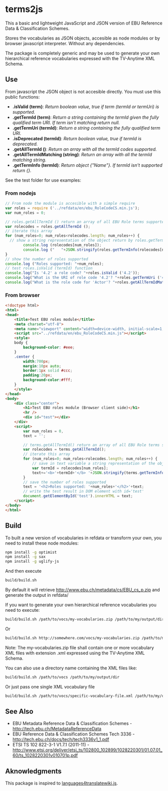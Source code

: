 terms2js
========

This a basic and lightweight JavaScript and JSON version of EBU Reference Data & Classification Schemes.

Stores the vocabularies as JSON objects, accesible as node modules or by browser javascript interpreter. Without any dependencies.

The package is completely generic and may be used to generate your own hierarchical reference vocabularies expressed with the TV-Anytime XML Schema.

Use
---

From javascript the JSON object is not accesible directly. You must use this public functions:

*  **<vocabulary>.isValid (term)**: *Return boolean value, true if term (termId or termUri) is supported.*
*  **<vocabulary>.getTermId (term)**: *Return a string containing the termId given the fully qualified term URI. If term isn't matching return null.*
*  **<vocabulary>.getTermUri (termId)**: *Return a string containing the fully qualified term URI.*
*  **<vocabulary>.isDeprecated (termId)**: *Return boolean value, true if termId is deprecated.*
*  **<vocabulary>.getAllTermId ()**: *Return an array with all the termId codes supported.*
*  **<vocabulary>.getAllTermIdMatching (string)**: *Return an array with all the termId matching string.*
*  **<vocabulary>.getTermInfo (termId)**: *Return object {"Name"}. If termId isn't supported return {}.*

See the test folder for use examples:

### From nodejs

```js
// From node the module is accesible with a simple require
var roles = require ('../refdata/en/ebu_RoleCodeCS.min.js');
var num_roles = 0;

// roles.getAllTermId () return an array of all EBU Role terms supported
var rolecodes = roles.getAllTermId ();
// iterate this array
for (num_roles=0; num_roles<rolecodes.length; num_roles++) {
  // show a string representation of the object return by roles.getTermInfo(termId)
        console.log (rolecodes[num_roles]);
        console.log ("   "+JSON.stringify(roles.getTermInfo(rolecodes[num_roles])));
}
// show the number of roles supported
console.log ("Roles supported: "+num_roles);
// test roles.isValid (termId) function
console.log("Is '4.2' a role code? "+roles.isValid ('4.2'));
console.log("What is the URI of role code '4.2'? "+roles.getTermUri ('4.2'));
console.log("What is the role code for 'Actor'? "+roles.getAllTermIdMatching ('Actor'));
```

### From browser

```html
<!doctype html>
<html>
<head>
    <title>Test EBU roles module</title>
    <meta charset="utf-8"> 
    <meta name="viewport" content="width=device-width, initial-scale=1, maximum-scale=1, user-scalable=0">
    <script src="../refdata/en/ebu_RoleCodeCS.min.js"></script>
    <style>
    body {
        background-color: #eee;
    }
    .center {
        width:700px;
        margin:10px auto;
        border:1px solid #ccc;
        padding:20px;
        background-color:#fff;
    }
    </style>
</head>
<body>
    <div class="center">
        <h1>Test EBU roles module (Browser client side)</h1>
        <hr />
        <div id="test"></div>
    </div>
    <script>
        var num_roles = 0,
        text = '';

        // terms.getAllTermId() return an array of all EBU Role terms supported
        var rolecodes = terms.getAllTermId();
        // iterate this array
        for (num_roles=0; num_roles<rolecodes.length; num_roles++) {
            // save in text variable a string representation of the object return by terms.getTermInfo(termId)
            var termId = rolecodes[num_roles];
            text+='<b>'+termId+'</b> '+JSON.stringify(terms.getTermInfo(termId))+'<br />';
        }
        // save the number of roles supported
        text = '<h2>Roles supported: '+num_roles+'</h2>'+text;
        // write the test result in DOM element with id='test'
        document.getElementById('test').innerHTML = text;
    </script>
</body>
</html>
```

Build
-----

To built a new version of vocabularies in refdata or transform your own, you need to install these node modules:

```sh
npm install -g optimist
npm install -g sax
npm install -g uglify-js
```

And then execute

```sh
build/build.sh
```
By default it will retrieve http://www.ebu.ch/metadata/cs/EBU_cs_p.zip and generate the output in refdata/

If you want to generate your own hierarchical reference vocabularies you need to execute:

```sh
build/build.sh /path/to/vocs/my-vocabularies.zip /path/to/my/output/dir
```

Or

```sh
build/build.sh http://somewhere.com/vocs/my-vocabularies.zip /path/to/my/output/dir
```

Note: The my-vocabularies.zip file shall contain one or more vocabulary XML files with extension .xml expressed using the TV-Anytime XML Schema.

You can also use a directory name containing the XML files like:

```sh
build/build.sh /path/to/vocs /path/to/my/output/dir
```

Or just pass one single XML vocabulary file

```sh
build/build.sh /path/to/vocs/specific-vocabulary-file.xml /path/to/my/output/dir
```

See Also
--------

* EBU Metadata Reference Data & Classification Schemes - http://tech.ebu.ch/MetadataReferenceData
* EBU Reference Data & Classification Schemes Tech 3336 - http://tech.ebu.ch/docs/tech/tech3336v1_1.pdf
* ETSI TS 102 822-3-1 V1.7.1 (2011-11) - http://www.etsi.org/deliver/etsi_ts/102800_102899/1028220301/01.07.01_60/ts_1028220301v010701p.pdf

Aknowledgments
--------------

This package is inspired to [languages4translatewiki.js](https://github.com/joker-x/languages4translatewiki.git).

